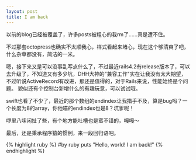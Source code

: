 ```yaml
---
layout: post
title: I am back
---
```


以前的blog已经被覆盖了，许多posts被粗心的我rm了......真是遭不住。

不过那套octopress也确实不太顺我心，样式看起来堵心，现在这个够清爽了吧，什么杂草都没有，简洁的一米。

嗯，接下来又是可以没事乱写点什么了，不过最近rails4.2有release版本了，可以去升级了，不知道又有多少坑，DHH大神的"兼容工作"实在让我没有太大期望，不过听说ActiveRecord有改进，那还是值得的，对于Rails来说，性能始终是个问题。
貌似还有个控制台新增什么的有趣玩意，可以试试哦。

swift也看了不少了，最近的那个数组的endindex让我措手不及，算是bug吗？一个长度为8的array，你他喵的endindex也是8？坑爹呢！

啰里八嗦闲扯了些，有个地方能吐槽也是蛮不错的，嘎嘎～

最后，还是秉承程序猿的惯例，来一段回归语吧。

{% highlight ruby %}
#by ruby
puts    "Hello, world! I am back!"
{% endhighlight %}